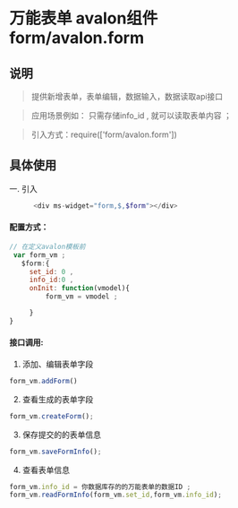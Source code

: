 # 万能表单 avalon组件  form/avalon.form

## 说明

  > 提供新增表单，表单编辑，数据输入，数据读取api接口

  > 应用场景例如： 只需存储info_id , 就可以读取表单内容  ；

  > 引入方式：require(['form/avalon.form'])

## 具体使用

一. 引入
````php
      <div ms-widget="form,$,$form"></div>
````
#### 配置方式：
````js
// 在定义avalon模板前 
 var form_vm ;
   $form:{
     set_id: 0 ,
     info_id:0 , 
     onInit: function(vmodel){
         form_vm = vmodel ;

     }
}
````
#### 接口调用:

1. 添加、编辑表单字段
````js
form_vm.addForm() 

````
2. 查看生成的表单字段
````js
form_vm.createForm();

````
3. 保存提交的的表单信息
````js
form_vm.saveFormInfo();

````
4. 查看表单信息
````js
form_vm.info_id = 你数据库存的的万能表单的数据ID ; 
form_vm.readFormInfo(form_vm.set_id,form_vm.info_id); 

````